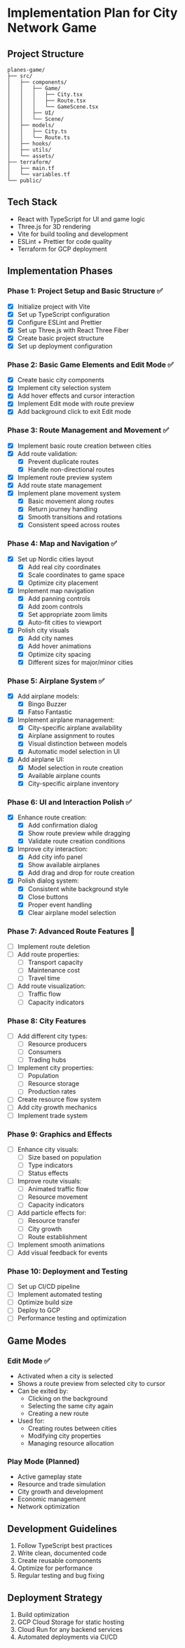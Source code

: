 # Implementation Plan for City Network Game

## Project Structure

```
planes-game/
├── src/
│   ├── components/
│   │   ├── Game/
│   │   │   ├── City.tsx
│   │   │   ├── Route.tsx
│   │   │   └── GameScene.tsx
│   │   ├── UI/
│   │   └── Scene/
│   ├── models/
│   │   ├── City.ts
│   │   └── Route.ts
│   ├── hooks/
│   ├── utils/
│   └── assets/
├── terraform/
│   ├── main.tf
│   └── variables.tf
└── public/
```

## Tech Stack

- React with TypeScript for UI and game logic
- Three.js for 3D rendering
- Vite for build tooling and development
- ESLint + Prettier for code quality
- Terraform for GCP deployment

## Implementation Phases

### Phase 1: Project Setup and Basic Structure ✅

- [x] Initialize project with Vite
- [x] Set up TypeScript configuration
- [x] Configure ESLint and Prettier
- [x] Set up Three.js with React Three Fiber
- [x] Create basic project structure
- [x] Set up deployment configuration

### Phase 2: Basic Game Elements and Edit Mode ✅

- [x] Create basic city components
- [x] Implement city selection system
- [x] Add hover effects and cursor interaction
- [x] Implement Edit mode with route preview
- [x] Add background click to exit Edit mode

### Phase 3: Route Management and Movement ✅

- [x] Implement basic route creation between cities
- [x] Add route validation:
  - [x] Prevent duplicate routes
  - [x] Handle non-directional routes
- [x] Implement route preview system
- [x] Add route state management
- [x] Implement plane movement system
  - [x] Basic movement along routes
  - [x] Return journey handling
  - [x] Smooth transitions and rotations
  - [x] Consistent speed across routes

### Phase 4: Map and Navigation ✅

- [x] Set up Nordic cities layout
  - [x] Add real city coordinates
  - [x] Scale coordinates to game space
  - [x] Optimize city placement
- [x] Implement map navigation
  - [x] Add panning controls
  - [x] Add zoom controls
  - [x] Set appropriate zoom limits
  - [x] Auto-fit cities to viewport
- [x] Polish city visuals
  - [x] Add city names
  - [x] Add hover animations
  - [x] Optimize city spacing
  - [x] Different sizes for major/minor cities

### Phase 5: Airplane System ✅

- [x] Add airplane models:
  - [x] Bingo Buzzer
  - [x] Fatso Fantastic
- [x] Implement airplane management:
  - [x] City-specific airplane availability
  - [x] Airplane assignment to routes
  - [x] Visual distinction between models
  - [x] Automatic model selection in UI
- [x] Add airplane UI:
  - [x] Model selection in route creation
  - [x] Available airplane counts
  - [x] City-specific airplane inventory

### Phase 6: UI and Interaction Polish ✅

- [x] Enhance route creation:
  - [x] Add confirmation dialog
  - [x] Show route preview while dragging
  - [x] Validate route creation conditions
- [x] Improve city interaction:
  - [x] Add city info panel
  - [x] Show available airplanes
  - [x] Add drag and drop for route creation
- [x] Polish dialog system:
  - [x] Consistent white background style
  - [x] Close buttons
  - [x] Proper event handling
  - [x] Clear airplane model selection

### Phase 7: Advanced Route Features 🚧

- [ ] Implement route deletion
- [ ] Add route properties:
  - [ ] Transport capacity
  - [ ] Maintenance cost
  - [ ] Travel time
- [ ] Add route visualization:
  - [ ] Traffic flow
  - [ ] Capacity indicators

### Phase 8: City Features

- [ ] Add different city types:
  - [ ] Resource producers
  - [ ] Consumers
  - [ ] Trading hubs
- [ ] Implement city properties:
  - [ ] Population
  - [ ] Resource storage
  - [ ] Production rates
- [ ] Create resource flow system
- [ ] Add city growth mechanics
- [ ] Implement trade system

### Phase 9: Graphics and Effects

- [ ] Enhance city visuals:
  - [ ] Size based on population
  - [ ] Type indicators
  - [ ] Status effects
- [ ] Improve route visuals:
  - [ ] Animated traffic flow
  - [ ] Resource movement
  - [ ] Capacity indicators
- [ ] Add particle effects for:
  - [ ] Resource transfer
  - [ ] City growth
  - [ ] Route establishment
- [ ] Implement smooth animations
- [ ] Add visual feedback for events

### Phase 10: Deployment and Testing

- [ ] Set up CI/CD pipeline
- [ ] Implement automated testing
- [ ] Optimize build size
- [ ] Deploy to GCP
- [ ] Performance testing and optimization

## Game Modes

### Edit Mode ✅

- Activated when a city is selected
- Shows a route preview from selected city to cursor
- Can be exited by:
  - Clicking on the background
  - Selecting the same city again
  - Creating a new route
- Used for:
  - Creating routes between cities
  - Modifying city properties
  - Managing resource allocation

### Play Mode (Planned)

- Active gameplay state
- Resource and trade simulation
- City growth and development
- Economic management
- Network optimization

## Development Guidelines

1. Follow TypeScript best practices
2. Write clean, documented code
3. Create reusable components
4. Optimize for performance
5. Regular testing and bug fixing

## Deployment Strategy

1. Build optimization
2. GCP Cloud Storage for static hosting
3. Cloud Run for any backend services
4. Automated deployments via CI/CD
